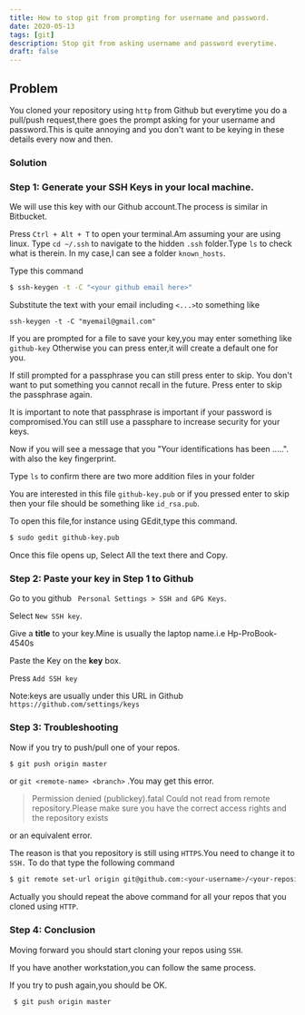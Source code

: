 ```yaml
---
title: How to stop git from prompting for username and password.
date: 2020-05-13
tags: [git]
description: Stop git from asking username and password everytime.
draft: false
---
```


## Problem
You cloned your repository using `http` from Github but everytime you do a pull/push request,there goes
the prompt asking for your username and password.This is quite annoying and you don't want to be keying
in these details every now and then.

### Solution
### Step 1: Generate your SSH Keys in your local machine.
We will use this key with our Github account.The process is similar in Bitbucket.

Press `Ctrl + Alt + T` to open your terminal.Am assuming your are using linux.
Type `cd ~/.ssh` to navigate to the hidden `.ssh` folder.Type `ls` to check what is therein.
In my case,I can see a folder `known_hosts`.

Type this command
```bash
$ ssh-keygen -t -C "<your github email here>"
```
Substitute the text with your email including `<...>`to something like

`ssh-keygen -t -C "myemail@gmail.com"`

If you are prompted for a file to save your key,you may enter something like `github-key`
Otherwise you can press enter,it will create a default one for you.

If still prompted for a passphrase you can still press enter to skip.
You don't want to put something you cannot recall in the future.
Press enter to skip the passphrase again.

It is important to note that passphrase is important if your password is compromised.You can still use a passphare to
increase security for your keys.

Now if you will see a message that you "Your identifications has been .....".
with also the key fingerprint.

Type `ls` to confirm there are two more addition files in your folder

You are interested in this file `github-key.pub` or if you pressed enter to skip then your file should be
something like `id_rsa.pub`.

To open this file,for instance using GEdit,type this command.

```bash
$ sudo gedit github-key.pub
```
Once this file opens up, Select All the text there and Copy.

### Step 2: Paste your key in Step 1 to Github

Go to you github ` Personal Settings > SSH and GPG Keys`.

Select `New SSH key`.

Give a **title** to your key.Mine is usually the laptop name.i.e Hp-ProBook-4540s

Paste the Key on the **key** box.

Press `Add SSH key`

Note:keys are usually under this URL in Github `https://github.com/settings/keys`

### Step 3: Troubleshooting

Now if you try to push/pull one of your repos.
```bash
$ git push origin master
```
or `git <remote-name> <branch>` .You may get this error.

> Permission denied (publickey).fatal Could not read from remote repository.Please make sure you have the correct access rights and the repository exists

or an equivalent error.

The reason is that you repository is still using `HTTPS`.You need to change it to `SSH.`
To do that type the following command

```bash
$ git remote set-url origin git@github.com:<your-username>/<your-repository>
```
Actually you should repeat the above command for all your repos that you cloned using `HTTP`.

### Step 4: Conclusion
Moving forward you should start cloning your repos using `SSH`.

If you have another workstation,you can follow the same process.

If you try to push again,you should be OK.
```bash
 $ git push origin master
```